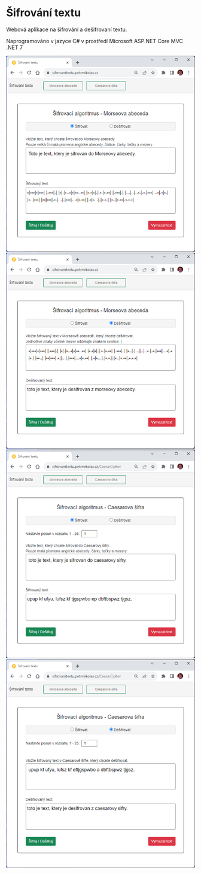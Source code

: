 # Šifrování textu
Webová aplikace na šifrování a dešifrovaní textu. 

Naprogramováno v jazyce C# v prostředí Microsoft ASP.NET Core MVC .NET 7

![Screenshot](TextEncryption_1.png)
![Screenshot](TextEncryption_2.png)
![Screenshot](TextEncryption_3.png)
![Screenshot](TextEncryption_4.png)
